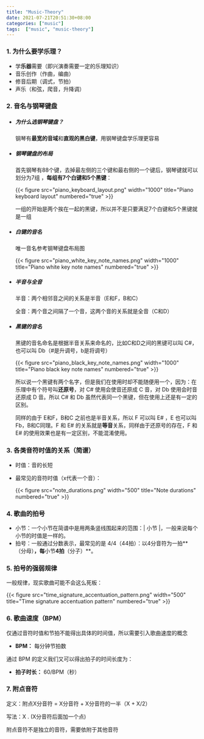 ```yaml
---
title: "Music-Theory"
date: 2021-07-21T20:51:30+08:00
categories: ["music"]
tags:  ["music", "music-theory"]
---
```




### 1. 为什么要学乐理？

+ 学**乐器**需要（即兴演奏需要一定的乐理知识）
+ 音乐创作（作曲，编曲）
+ 修音后期（调式，节拍）
+ 声乐（和弦，爬音，升降调）



### 2. 音名与钢琴键盘

+ ##### 为什么选钢琴键盘？

  钢琴有**最宽的音域**和**直观的黑白键**，用钢琴键盘学乐理更容易

+ ##### 钢琴键盘的布局

  首先钢琴有88个键，去掉最左侧的三个键和最右侧的一个键后，钢琴键就可以划分为7组 ，**每组有7个白键和5个黑键**：

  {{< figure src="piano_keyboard_layout.png"  width="1000"  title="Piano keyboard layout" numbered="true" >}}

  一组的开始是两个挨在一起的黑键，所以并不是只要满足7个白键和5个黑键就是一组

+ ##### 白键的音名

  唯一音名参考钢琴键盘布局图

  {{< figure src="piano_white_key_note_names.png"  width="1000"  title="Piano white key note names" numbered="true" >}}

+ ##### 半音与全音

  半音：两个相邻音之间的关系是半音（E和F，B和C）

  全音：两个音之间隔了一个音，这两个音的关系就是全音（C和D）

+ ##### 黑键的音名

  黑键的音名命名是根据半音关系来命名的，比如C和D之间的黑键可以叫 C#，也可以叫 Db（#是升调号，b是将调号）

  {{< figure src="piano_black_key_note_names.png"  width="1000"  title="Piano black key note names" numbered="true" >}}
  
  所以说一个黑键有两个名字，但是我们在使用时却不能随便用一个，因为：在乐理中有个符号叫**还原号**，对 C# 使用会使音还原成 C 音，对 Db 使用会时音还原成 D 音。所以 C# 和 Db 虽然代表同一个黑键，但在使用上还是有一定的区别。
  
  同样的由于 E和F，B和C 之前也是半音关系，所以 F 可以叫 E# ，E 也可以叫 Fb，B和C同理。F 和 E# 的关系就是**等音**关系，同样由于还原号的存在，F 和 E# 的使用效果也是有一定区别，不能混淆使用。
  
  
  
### 3. 各类音符时值的关系（简谱）

+ 时值：音的长短

+ 最常见的音符时值（x代表一个音）：

  {{< figure src="note_durations.png"  width="500"  title="Note durations" numbered="true" >}}
  
  

### 4. 歌曲的拍号

+ 小节：一个小节在简谱中是用两条竖线围起来的范围：| 小节 |，一般来说每个小节的时值是一样的。
+ 拍号：一般通过分数表示，最常见的是 4/4（44拍）：以4分音符为一拍**（分母）**，每**小节**4拍**（分子）**。



### 5. 拍号的强弱规律

一般规律，现实歌曲可能不会这么死板：

{{< figure src="time_signature_accentuation_pattern.png"  width="500"  title="Time signature accentuation pattern" numbered="true" >}}



### 6. 歌曲速度（BPM）

仅通过音符时值和节拍不能得出具体的时间值，所以需要引入歌曲速度的概念

+ **BPM：** 每分钟节拍数

通过 BPM 的定义我们又可以得出拍子的时间长度为：

+ **拍子时长：** 60/BPM（秒）



### 7. 附点音符

定义：附点X分音符 = X分音符 + X分音符的一半（X + X/2）

写法：X .  (X分音符后面加一个点)

附点音符不是独立的音符，需要依附于其他音符

